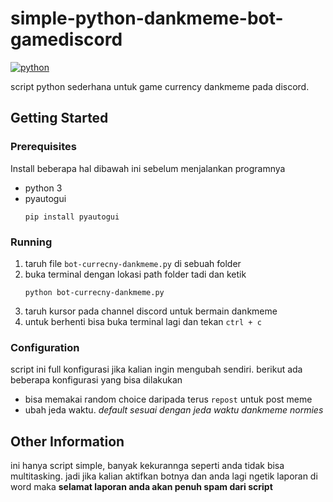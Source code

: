 # simple-python-dankmeme-bot-gamediscord
[![python](https://img.shields.io/badge/python-v3.7-blue)](https://www.python.org/downloads/)

script python sederhana untuk game currency dankmeme pada discord.

## Getting Started

### Prerequisites
Install beberapa hal dibawah ini sebelum menjalankan programnya
- python 3
- pyautogui
  ```shell
  pip install pyautogui
  ```
### Running

1. taruh file `bot-currecny-dankmeme.py` di sebuah folder
2. buka terminal dengan lokasi path folder tadi dan ketik
   ```shell
   python bot-currecny-dankmeme.py
   ```
3. taruh kursor pada channel discord untuk bermain dankmeme
4. untuk berhenti bisa buka terminal lagi dan tekan `ctrl + c`

### Configuration
script ini full konfigurasi jika kalian ingin mengubah sendiri. berikut ada beberapa konfigurasi yang bisa dilakukan
- bisa memakai random choice daripada terus `repost` untuk post meme
- ubah jeda waktu. *default sesuai dengan jeda waktu dankmeme normies*

## Other Information
ini hanya script simple, banyak kekurannga seperti anda tidak bisa multitasking. jadi jika kalian aktifkan botnya dan anda lagi ngetik laporan di word maka **selamat laporan anda akan penuh spam dari script**
